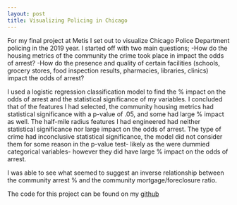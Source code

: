 ```yaml
---
layout: post
title: Visualizing Policing in Chicago
---
```


For my final project at Metis I set out to visualize Chicago Police Department policing in the 2019 year. I started off with two main questions; 
-How do the housing metrics of the community the crime took place in impact the odds of arrest? 
-How do the presence and quality of certain facilities (schools, grocery stores, food inspection results, pharmacies, libraries, clinics) impact the odds of arrest?

I used a logistic regression classification model to find the % impact on the odds of arrest and the statistical significance of my variables. I concluded that of the features I had selected, the community housing metrics had statistical significance with a p-value of .05, and some had large % impact as well. The half-mile radius features I had engineered had neither statistical significance nor large impact on the odds of arrest. The type of crime had inconclusive statistical significance, the model did not consider them for some reason in the p-value test- likely as the were dummied categorical variables- however they did have large % impact on the odds of arrest.

I was able to see what seemed to suggest an inverse relationship between the community arrest % and the community mortgage/foreclosure ratio.

The code for this project can be found on my [github](https://github.com/dlsagan)